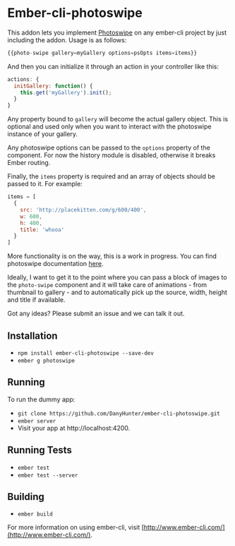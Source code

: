 # Ember-cli-photoswipe

This addon lets you implement [Photoswipe](https://github.com/dimsemenov/PhotoSwipe) on any ember-cli project by just including the addon. Usage is as follows:

```javascript
{{photo-swipe gallery=myGallery options=psOpts items=items}}
```

And then you can initialize it through an action in your controller like this:

``` javascript
actions: {
  initGallery: function() {
    this.get('myGallery').init();
  }
}
```

Any property bound to `gallery` will become the actual gallery object.
This is optional and used only when you want to interact with the photoswipe
instance of your gallery.

Any photoswipe options can be passed to the `options` property of the component.
For now the history module is disabled, otherwise it breaks Ember routing.

Finally, the `items` property is required and an array of objects should be
passed to it. For example:

```javascript
items = [
  {
    src: 'http://placekitten.com/g/600/400',
    w: 600,
    h: 400,
    title: 'whooa'
  }
]
```

More functionality is on the way, this is a work in progress. You can find
photoswipe documentation [here](http://photoswipe.com/).

Ideally, I want to get it to the point where you can pass a block of images to
the `photo-swipe` component and it will take care of animations - from thumbnail
to gallery - and to automatically pick up the source, width, height and title if
available.

Got any ideas? Please submit an issue and we can talk it out.

## Installation

* `npm install ember-cli-photoswipe --save-dev`
* `ember g photoswipe`

## Running

To run the dummy app:

* `git clone https://github.com/DanyHunter/ember-cli-photoswipe.git`
* `ember server`
* Visit your app at http://localhost:4200.

## Running Tests

* `ember test`
* `ember test --server`

## Building

* `ember build`

For more information on using ember-cli, visit [http://www.ember-cli.com/](http://www.ember-cli.com/).
